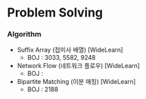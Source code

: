# Problem Solving

### Algorithm

- Suffix Array (접미사 배열) [WideLearn]
  - BOJ : 3033, 5582, 9248 
- Network Flow (네트워크 플로우) [WideLearn]
  - BOJ : 
- Bipartite Matching (이분 매칭) [WideLearn]
  - BOJ : 2188
